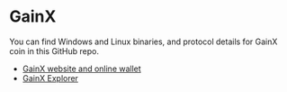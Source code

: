 # GainX

You can find Windows and Linux binaries, and protocol details for GainX coin in this GitHub repo.

- [GainX website and online wallet](https://gainx.io/) 
- [GainX Explorer](https://explorer.gainx.io/)
